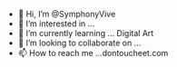 - 👋 Hi, I’m @SymphonyVive
- 👀 I’m interested in ...
- 🌱 I’m currently learning ... Digital Art
- 💞️ I’m looking to collaborate on ...
- 📫 How to reach me ...dontoucheet.com

<!---
SymphonyVive/SymphonyVive is a ✨ special ✨ repository because its `README.md` (this file) appears on your GitHub profile.
You can click the Preview link to take a look at your changes.
--->
